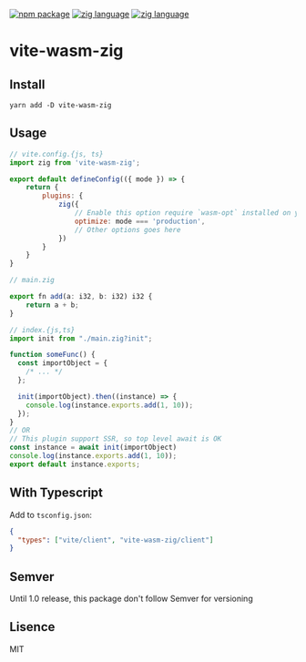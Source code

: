 <p>
  <a href="https://npmjs.com/package/vite-wasm-zig"><img src="https://img.shields.io/npm/v/vite-wasm-zig.svg" alt="npm package"></a>
  <a href="https://ziglang.org/"><img src="https://img.shields.io/badge/zig-%3E%3D%200.9.0-yellow?logo=zig" alt="zig language"></a>
  <a href="https://ziglang.org/"><img src="https://img.shields.io/badge/vite-%5E3.0.0-blue?logo=vite&&labelColor=ffffff" alt="zig language"></a>
</p>

# vite-wasm-zig

## Install


```
yarn add -D vite-wasm-zig
```

## Usage

```js
// vite.config.{js, ts}
import zig from 'vite-wasm-zig';

export default defineConfig(({ mode }) => {
    return {
        plugins: {
            zig({
                // Enable this option require `wasm-opt` installed on your $PATH.
                optimize: mode === 'production',
                // Other options goes here
            })
        }
    }
}
```

```js
// main.zig

export fn add(a: i32, b: i32) i32 {
    return a + b;
}
```

```js
// index.{js,ts}
import init from "./main.zig?init";

function someFunc() {
  const importObject = {
    /* ... */
  };

  init(importObject).then((instance) => {
    console.log(instance.exports.add(1, 10));
  });
}
// OR
// This plugin support SSR, so top level await is OK
const instance = await init(importObject)
console.log(instance.exports.add(1, 10));
export default instance.exports;
```

## With Typescript

Add to `tsconfig.json`:

```json
{
  "types": ["vite/client", "vite-wasm-zig/client"]
}
```

## Semver

Until 1.0 release, this package don't follow Semver for versioning

## Lisence

MIT
